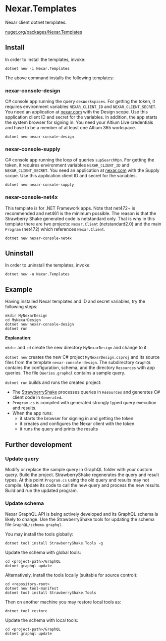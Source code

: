 # Nexar.Templates

[nexar.com]: https://nexar.com/
[StrawberryShake]: https://github.com/ChilliCream/hotchocolate

Nexar client dotnet templates.

[nuget.org/packages/Nexar.Templates](https://www.nuget.org/packages/Nexar.Templates/)

## Install

In order to install the templates, invoke:

```
dotnet new -i Nexar.Templates
```

The above command installs the following templates:

### nexar-console-design

C# console app running the query `desWorkspaces`.
For getting the token, it requires environment variables `NEXAR_CLIENT_ID` and `NEXAR_CLIENT_SECRET`.
You need an application at [nexar.com] with the Design scope.
Use this application client ID and secret for the variables.
In addition, the app starts the system browser for signing in.
You need your Altium Live credentials and have to be a member of at least one Altium 365 workspace.

    dotnet new nexar-console-design

### nexar-console-supply

C# console app running the loop of queries `supSearchMpn`.
For getting the token, it requires environment variables `NEXAR_CLIENT_ID` and `NEXAR_CLIENT_SECRET`.
You need an application at [nexar.com] with the Supply scope.
Use this application client ID and secret for the variables.

    dotnet new nexar-console-supply

### nexar-console-net4x

This template is for .NET Framework apps. Note that net472+ is recommended and net461 is the minimum possible.
The reason is that the Strawberry Shake generated code is netstandard only.
That is why in this template there are two projects:
`Nexar.Client` (netstandard2.0) and the main `Program` (net472) which references `Nexar.Client`.

    dotnet new nexar-console-net4x

## Uninstall

In order to uninstall the templates, invoke:

```
dotnet new -u Nexar.Templates
```

## Example

Having installed Nexar templates and ID and secret variables, try the following steps:

```
mkdir MyNexarDesign
cd MyNexarDesign
dotnet new nexar-console-design
dotnet run
```

**Explanation:**

`mkdir` and `cd` create the new directory `MyNexarDesign` and change to it.

`dotnet new` creates the new C# project `MyNexarDesign.csproj` and its source files from the template `nexar-console-design`.
The subdirectory `GraphQL` contains the configuration, schema, and the directory `Resources` with app queries.
The file `Queries.graphql` contains a sample query.

`dotnet run` builds and runs the created project:

- The [StrawberryShake] processes queries in `Resources` and generates C# client code in `Generated`.
- `Program.cs` is compiled with generated strongly typed query execution and results.
- When the app runs:
    - it starts the browser for signing in and getting the token
    - it creates and configures the Nexar client with the token
    - it runs the query and prints the results

## Further development

### Update query

Modify or replace the sample query in GraphQL folder with your custom query.
Build the project. StrawberryShake regenerates the query and result types.
At this point `Program.cs` using the old query and results may not compile.
Update its code to call the new query and process the new results.
Build and run the updated program.

### Update schema

Nexar GraphQL API is being actively developed and its GraphQL schema is likely to change.
Use the StrawberryShake tools for updating the schema file `GraphQL/schema.graphql`.

You may install the tools globally:

    dotnet tool install StrawberryShake.Tools -g

Update the schema with global tools:

    cd <project-path>/GraphQL
    dotnet-graphql update

Alternatively, install the tools locally (suitable for source control):

    cd <repository-root>
    dotnet new tool-manifest
    dotnet tool install StrawberryShake.Tools

Then on another machine you may restore local tools as:

    dotnet tool restore

Update the schema with local tools:

    cd <project-path>/GraphQL
    dotnet graphql update
